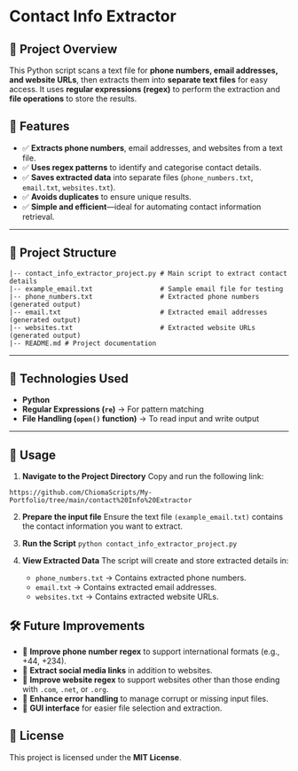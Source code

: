 # Contact Info Extractor

## 📌 Project Overview
This Python script scans a text file for **phone numbers, email addresses, and website URLs**, then extracts them into **separate text files** for easy access. It uses **regular expressions (regex)** to perform the extraction and **file operations** to store the results.

## 🔧 Features
- ✅ **Extracts phone numbers**, email addresses, and websites from a text file.
- ✅ **Uses regex patterns** to identify and categorise contact details.
- ✅ **Saves extracted data** into separate files (`phone_numbers.txt`, `email.txt`, `websites.txt`).
- ✅ **Avoids duplicates** to ensure unique results.
- ✅ **Simple and efficient**—ideal for automating contact information retrieval.

---

## 📂 Project Structure
```
|-- contact_info_extractor_project.py # Main script to extract contact details 
|-- example_email.txt                 # Sample email file for testing 
|-- phone_numbers.txt                 # Extracted phone numbers (generated output) 
|-- email.txt                         # Extracted email addresses (generated output) 
|-- websites.txt                      # Extracted website URLs (generated output) 
|-- README.md # Project documentation
```

---

## 🚀 Technologies Used
- **Python**
- **Regular Expressions (`re`)** → For pattern matching
- **File Handling (`open()` function)** → To read input and write output

---

## 📜 Usage

1. **Navigate to the Project Directory**
   Copy and run the following link:
```
https://github.com/ChiomaScripts/My-Portfolio/tree/main/contact%20Info%20Extractor
```

2. **Prepare the input file**
   Ensure the text file `(example_email.txt)` contains the contact information you want to extract.

3. **Run the Script**
   `python contact_info_extractor_project.py`

4. **View Extracted Data**
   The script will create and store extracted details in:
   - `phone_numbers.txt` → Contains extracted phone numbers.
   - `email.txt` → Contains extracted email addresses.
   - `websites.txt` → Contains extracted website URLs.
  

## 🛠 Future Improvements
- 🔹 **Improve phone number regex** to support international formats (e.g., +44, +234).
- 🔹 **Extract social media links** in addition to websites.
- 🔹 **Improve website regex** to support websites other than those ending with `.com`, `.net`, or `.org`.
- 🔹 **Enhance error handling** to manage corrupt or missing input files.
- 🔹 **GUI interface** for easier file selection and extraction.


## 📜 License
This project is licensed under the **MIT License**.







